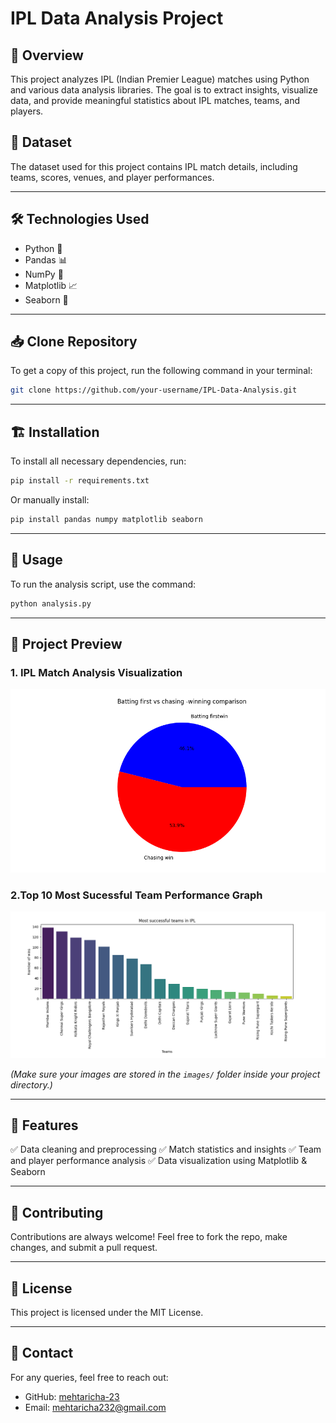 # IPL Data Analysis Project

## 📌 Overview
This project analyzes IPL (Indian Premier League) matches using Python and various data analysis libraries. The goal is to extract insights, visualize data, and provide meaningful statistics about IPL matches, teams, and players.

## 📂 Dataset
The dataset used for this project contains IPL match details, including teams, scores, venues, and player performances.

---

## 🛠️ Technologies Used
- Python 🐍
- Pandas 📊
- NumPy 🔢
- Matplotlib 📈
- Seaborn 🎨

---

## 📥 Clone Repository
To get a copy of this project, run the following command in your terminal:
```sh
git clone https://github.com/your-username/IPL-Data-Analysis.git
```

---

## 🏗️ Installation
To install all necessary dependencies, run:
```sh
pip install -r requirements.txt
```
Or manually install:
```sh
pip install pandas numpy matplotlib seaborn
```

---

## 🚀 Usage
To run the analysis script, use the command:
```sh
python analysis.py
```

---

## 📸 Project Preview
### **1. IPL Match Analysis Visualization**
![IPL Data Analysis](images/batting_chasing_comparison.png)




### **2.Top 10 Most Sucessful Team Performance Graph**
![Team Performance](images/succesful%20team.png)


*(Make sure your images are stored in the `images/` folder inside your project directory.)*

---

## 📜 Features
✅ Data cleaning and preprocessing
✅ Match statistics and insights
✅ Team and player performance analysis
✅ Data visualization using Matplotlib & Seaborn

---

## 🤝 Contributing
Contributions are always welcome! Feel free to fork the repo, make changes, and submit a pull request.

---

## 📄 License
This project is licensed under the MIT License.

---

## 💬 Contact
For any queries, feel free to reach out:
- GitHub: [mehtaricha-23](https://github.com/your-username)
- Email: mehtaricha232@gmail.com

